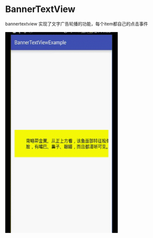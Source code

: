 # BannerTextView
bannertextview
实现了文字广告轮播的功能，每个item都自己的点击事件
<br>
<br>
<img src="bannertextview.gif"/>
